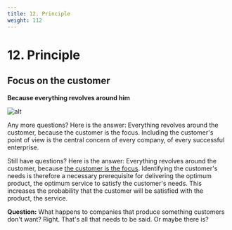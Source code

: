 ```yaml
---
title: 12. Principle
weight: 112
---
```


# 12. Principle

## Focus on the customer

**Because everything revolves around him**

![alt](../images/one-for-all-1800x1350-1-1024x768.webp)

Any more questions? Here is the answer: Everything revolves around the customer, because the customer is the focus. Including the customer's point of view is the central concern of every company, of every successful enterprise.

Still have questions? Here is the answer: Everything revolves around the customer, because [the customer is the focus](https://rosho.world/en/safe/safe-advantages/). Identifying the customer's needs is therefore a necessary prerequisite for delivering the optimum product, the optimum service to satisfy the customer's needs. This increases the probability that the customer will be satisfied with the product, the service.

**Question:** What happens to companies that produce something customers don't want? Right. That's all that needs to be said. Or maybe there is?
